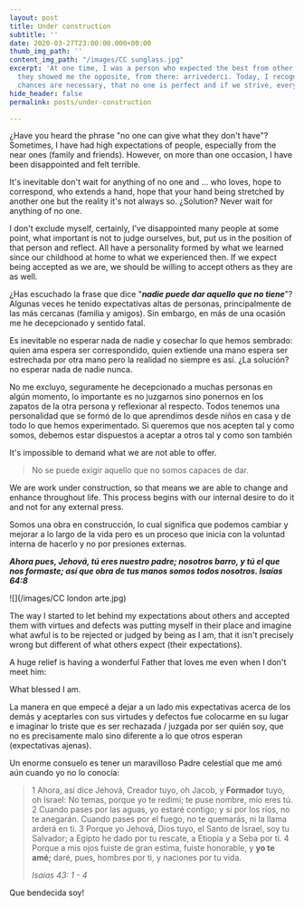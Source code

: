 ```yaml
---
layout: post
title: Under construction
subtitle: ''
date: 2020-03-27T23:00:00.000+00:00
thumb_img_path: ''
content_img_path: "/images/CC sunglass.jpg"
excerpt: 'At one time, I was a person who expected the best from other people until
  they showed me the opposite, from there: arrivederci. Today, I recognize that second
  chances are necessary, that no one is perfect and if we strive, everything can improve.'
hide_header: false
permalink: posts/under-construction

---
```

¿Have you heard the phrase "no one can give what they don't have"? Sometimes, I have had high expectations of people, especially from the near ones (family and friends). However, on more than one occasion, I have been disappointed and felt terrible.

It's inevitable don't wait for anything of no one and ... who loves, hope to correspond, who extends a hand, hope that your hand being stretched by another one but the reality it's not always so. ¿Solution? Never wait for anything of no one.

I don't exclude myself, certainly, I've disappointed many people at some point, what important is not to judge ourselves, but, put us in the position of that person and reflect. All have a personality formed by what we learned since our childhood at home to what we experienced then. If we expect being accepted as we are, we should be willing to accept others as they are as well.  

¿Has escuchado la frase que dice "**_nadie puede dar aquello que no tiene_**"? Algunas veces he tenido expectativas altas de personas, principalmente de las más cercanas (familia y amigos). Sin embargo, en más de una ocasión me he decepcionado y sentido fatal.

Es inevitable no esperar nada de nadie y cosechar lo que hemos sembrado: quien ama espera ser correspondido, quien extiende una mano espera ser estrechada por otra mano pero la realidad no siempre es así. ¿La solución? no esperar nada de nadie nunca.

No me excluyo, seguramente he decepcionado a muchas personas en algún momento, lo importante es no juzgarnos sino ponernos en los zapatos de la otra persona y reflexionar al respecto. Todos tenemos una personalidad que se formó de lo que aprendimos desde niños en casa y de todo lo que hemos experimentado. Si queremos que nos acepten tal y como somos, debemos estar dispuestos a aceptar a otros tal y como son también

It's impossible to demand what we are not able to offer.

> No se puede exigir aquello que no somos capaces de dar.

We are work under construction, so that means we are able to change and enhance throughout life. This process begins with our internal desire to do it and not for any external press.

Somos una obra en construcción, lo cual significa que podemos cambiar y mejorar a lo largo de la vida pero es un proceso que inicia con la voluntad interna de hacerlo y no por presiones externas.

**_Ahora pues, Jehová, tú eres nuestro padre; nosotros barro, y tú el que nos formaste; así que obra de tus manos somos todos nosotros. Isaías 64:8_**

![](/images/CC london arte.jpg)

The way I started to let behind my expectations about others and accepted them with virtues and defects was putting myself in their place and imagine what awful is to be rejected or judged by being as I am, that it isn't precisely wrong but different of what others expect (their expectations).

A huge relief is having a wonderful Father that loves me even when I don't meet him:

What blessed I am.

La manera en que empecé a dejar a un lado mis expectativas acerca de los demás y aceptarles con sus virtudes y defectos fue colocarme en su lugar e imaginar lo triste que es ser rechazada / juzgada por ser quién soy, que no es precisamente malo sino diferente a lo que otros esperan (expectativas ajenas).

Un enorme consuelo es tener un maravilloso Padre celestial que me amó aún cuando yo no lo conocía:

> 1 Ahora, así dice Jehová, Creador tuyo, oh Jacob, y **Formador** tuyo, oh Israel: No temas, porque yo te redimí; te puse nombre, mío eres tú. 2 Cuando pases por las aguas, yo estaré contigo; y si por los ríos, no te anegarán. Cuando pases por el fuego, no te quemarás, ni la llama arderá en ti. 3 Porque yo Jehová, Dios tuyo, el Santo de Israel, soy tu Salvador; a Egipto he dado por tu rescate, a Etiopía y a Seba por ti. 4 Porque a mis ojos fuiste de gran estima, fuiste honorable, y **yo te amé;** daré, pues, hombres por ti, y naciones por tu vida.
>
> _Isaías 43: 1 - 4_

Que bendecida soy!